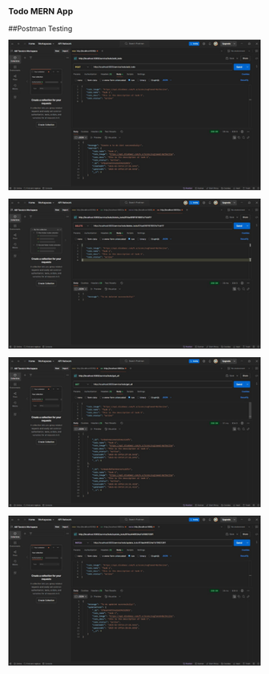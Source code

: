 ### Todo MERN App

##Postman Testing

![POST Method](https://github.com/Suwandithe/SuwandiThe_TodoApp_MERN/blob/main/postman1.jpg?raw=true)

![DELETE Method](https://github.com/Suwandithe/SuwandiThe_TodoApp_MERN/blob/main/postman2,.jpg?raw=true)

![GET Method](https://github.com/Suwandithe/SuwandiThe_TodoApp_MERN/blob/main/postman3.jpg?raw=true)

![PATCH Method](https://github.com/Suwandithe/SuwandiThe_TodoApp_MERN/blob/main/postman4.jpg?raw=true)